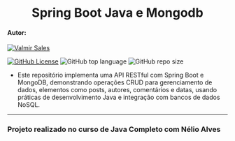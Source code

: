 <h1 align="center">Spring Boot Java e Mongodb</h1>

#### Autor:
[![Valmir Sales](https://img.shields.io/badge/Valmir%20Sales%20Gama-gray?style=flat-square&logo=github&logoColor=white&logoWidth=20&link=https://github.com/ValmirSGama)](https://github.com/ValmirSGama)

[![GitHub License](https://img.shields.io/npm/l/react)](https://github.com/ValmirSGama/spring-boot-mongodb/blob/main/LICENSE)
![GitHub top language](https://img.shields.io/github/languages/top/ValmirSGama/spring-boot-mongodb)
![GitHub repo size](https://img.shields.io/github/repo-size/ValmirSGama/spring-boot-mongodb)

- Este repositório implementa uma API RESTful com Spring Boot e MongoDB, demonstrando operações CRUD para gerenciamento de dados,
elementos como posts, autores, comentários e datas, usando práticas de desenvolvimento Java e integração com bancos de dados NoSQL.

---

### Projeto realizado no curso de Java Completo com Nélio Alves
